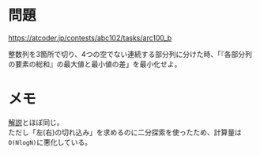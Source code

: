 # 問題

https://atcoder.jp/contests/abc102/tasks/arc100_b

整数列を3箇所で切り、4つの空でない連続する部分列に分けた時、「『各部分列の要素の総和』の最大値と最小値の差」を最小化せよ。

# メモ

[解説](https://img.atcoder.jp/arc100/editorial.pdf)とほぼ同じ。\
ただし「左(右)の切れ込み」を求めるのに二分探索を使ったため、計算量は`O(NlogN)`に悪化している。

